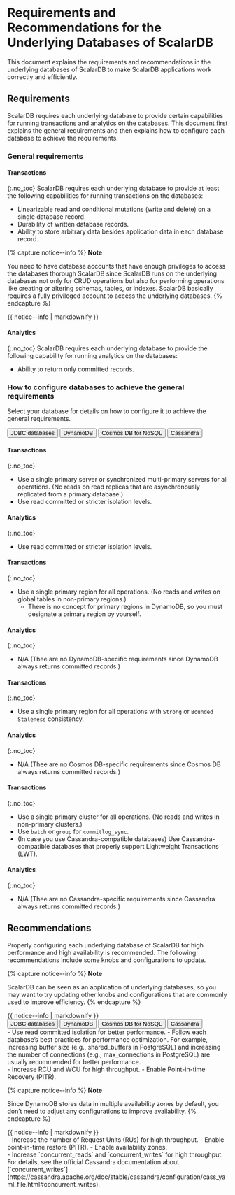 # Requirements and Recommendations for the Underlying Databases of ScalarDB

This document explains the requirements and recommendations in the underlying databases of ScalarDB to make ScalarDB applications work correctly and efficiently.

## Requirements

ScalarDB requires each underlying database to provide certain capabilities for running transactions and analytics on the databases. This document first explains the general requirements and then explains how to configure each database to achieve the requirements.

### General requirements

#### Transactions
{:.no_toc}
ScalarDB requires each underlying database to provide at least the following capabilities for running transactions on the databases:
- Linearizable read and conditional mutations (write and delete) on a single database record.
- Durability of written database records.
- Ability to store arbitrary data besides application data in each database record.

{% capture notice--info %}
**Note**

You need to have database accounts that have enough privileges to access the databases thorough ScalarDB since ScalarDB runs on the underlying databases not only for CRUD operations but also for performing operations like creating or altering schemas, tables, or indexes. ScalarDB basically requires a fully privileged account to access the underlying databases.
{% endcapture %}

<div class="notice--info">{{ notice--info | markdownify }}</div>

#### Analytics
{:.no_toc}
ScalarDB requires each underlying database to provide the following capability for running analytics on the databases:
- Ability to return only committed records.

### How to configure databases to achieve the general requirements

Select your database for details on how to configure it to achieve the general requirements.

<div id="tabset-1">
<div class="tab">
  <button class="tablinks" onclick="openTab(event, 'JDBC_databases', 'tabset-1')" id="defaultOpen-1">JDBC databases</button>
  <button class="tablinks" onclick="openTab(event, 'DynamoDB', 'tabset-1')">DynamoDB</button>
  <button class="tablinks" onclick="openTab(event, 'Cosmos_DB_for_NoSQL', 'tabset-1')">Cosmos DB for NoSQL</button>
  <button class="tablinks" onclick="openTab(event, 'Cassandra', 'tabset-1')">Cassandra</button>
</div>

<div id="JDBC_databases" class="tabcontent" markdown="1">

#### Transactions
{:.no_toc}
- Use a single primary server or synchronized multi-primary servers for all operations. (No reads on read replicas that are asynchronously replicated from a primary database.)
- Use read committed or stricter isolation levels.

#### Analytics
{:.no_toc}
- Use read committed or stricter isolation levels.

</div>

<div id="DynamoDB" class="tabcontent" markdown="1">

#### Transactions
{:.no_toc}
- Use a single primary region for all operations. (No reads and writes on global tables in non-primary regions.)
  - There is no concept for primary regions in DynamoDB, so you must designate a primary region by yourself.

#### Analytics
{:.no_toc}
- N/A (Thee are no DynamoDB-specific requirements since DynamoDB always returns committed records.)

</div>

<div id="Cosmos_DB_for_NoSQL" class="tabcontent" markdown="1">

#### Transactions
{:.no_toc}
- Use a single primary region for all operations with `Strong` or `Bounded Staleness` consistency.

#### Analytics
{:.no_toc}
- N/A (Thee are no Cosmos DB-specific requirements since Cosmos DB always returns committed records.)

</div>

<div id="Cassandra" class="tabcontent" markdown="1">

#### Transactions
{:.no_toc}
- Use a single primary cluster for all operations. (No reads and writes in non-primary clusters.)
- Use `batch` or `group` for `commitlog_sync`.
- (In case you use Cassandra-compatible databases) Use Cassandra-compatible databases that properly support Lightweight Transactions (LWT).

#### Analytics
{:.no_toc}
- N/A (Thee are no Cassandra-specific requirements since Cassandra always returns committed records.)

</div>
</div>

## Recommendations

Properly configuring each underlying database of ScalarDB for high performance and high availability is recommended. The following recommendations include some knobs and configurations to update.

{% capture notice--info %}
**Note**

ScalarDB can be seen as an application of underlying databases, so you may want to try updating other knobs and configurations that are commonly used to improve efficiency.
{% endcapture %}
<div class="notice--info">{{ notice--info | markdownify }}</div>

<div id="tabset-2">
<div class="tab">
  <button class="tablinks" onclick="openTab(event, 'JDBC_databases2', 'tabset-2')" id="defaultOpen-2">JDBC databases</button>
  <button class="tablinks" onclick="openTab(event, 'DynamoDB2', 'tabset-2')">DynamoDB</button>
  <button class="tablinks" onclick="openTab(event, 'Cosmos_DB_for_NoSQL2', 'tabset-2')">Cosmos DB for NoSQL</button>
  <button class="tablinks" onclick="openTab(event, 'Cassandra2', 'tabset-2')">Cassandra</button>
</div>

<div id="JDBC_databases2" class="tabcontent" markdown="1">
- Use read committed isolation for better performance.
- Follow each database’s best practices for performance optimization. For example, increasing buffer size (e.g., shared_buffers in PostgreSQL) and increasing the number of connections (e.g., max_connections in PostgreSQL) are usually recommended for better performance.
</div>

<div id="DynamoDB2" class="tabcontent" markdown="1">
- Increase RCU and WCU for high throughput.
- Enable Point-in-time Recovery (PITR).

{% capture notice--info %}
**Note**

Since DynamoDB stores data in multiple availability zones by default, you don’t need to adjust any configurations to improve availability.
{% endcapture %}
<div class="notice--info">{{ notice--info | markdownify }}</div>
</div>

<div id="Cosmos_DB_for_NoSQL2" class="tabcontent" markdown="1">
- Increase the number of Request Units (RUs) for high throughput.
- Enable point-in-time restore (PITR).
- Enable availability zones.
</div>

<div id="Cassandra2" class="tabcontent" markdown="1">
- Increase `concurrent_reads` and `concurrent_writes` for high throughput. For details, see the official Cassandra documentation about [`concurrent_writes`](https://cassandra.apache.org/doc/stable/cassandra/configuration/cass_yaml_file.html#concurrent_writes).
</div>
</div>
